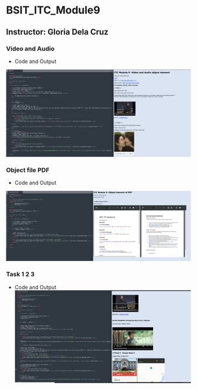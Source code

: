 # BSIT_ITC_Module9
## Instructor: Gloria Dela Cruz

### Video and Audio 
- Code and Output

![Video and Audio](/media/Video_Audio.png)

### Object file PDF
- Code and Output

![Video and Audio](/media/pdf.png)

### Task 1 2 3
- Code and Output
![Video and Audio](/media/task1-3.png)

